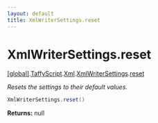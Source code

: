 ```yaml
---
layout: default
title: XmlWriterSettings.reset
---
```


# XmlWriterSettings.reset

[\[global\]]({{site.baseurl}}/docs/).[TaffyScript]({{site.baseurl}}/docs/TaffyScript/).[Xml]({{site.baseurl}}/docs/TaffyScript/Xml/).[XmlWriterSettings]({{site.baseurl}}/docs/TaffyScript/Xml/XmlWriterSettings/).[reset]({{site.baseurl}}/docs/TaffyScript/Xml/XmlWriterSettings/reset/)

_Resets the settings to their default values._

```cs
XmlWriterSettings.reset()
```

**Returns:** null
